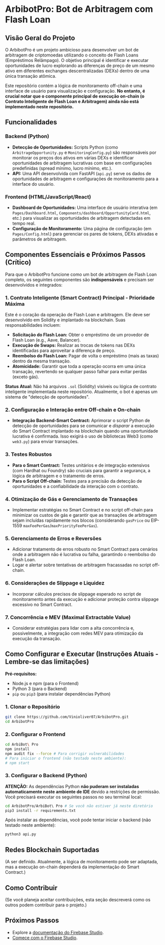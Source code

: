 # ArbibotPro: Bot de Arbitragem com Flash Loan

## Visão Geral do Projeto

O ArbibotPro é um projeto ambicioso para desenvolver um bot de arbitragem de criptomoedas utilizando o conceito de Flash Loans (Empréstimos Relâmpago). O objetivo principal é identificar e executar oportunidades de lucro explorando as diferenças de preço de um mesmo ativo em diferentes exchanges descentralizadas (DEXs) dentro de uma única transação atômica.

Este repositório contém a lógica de monitoramento off-chain e uma interface de usuário para visualização e configuração. **No entanto, é crucial notar que o componente principal de execução on-chain (o Contrato Inteligente de Flash Loan e Arbitragem) ainda não está implementado neste repositório.**

## Funcionalidades

### Backend (Python)

*   **Detecção de Oportunidades:** Scripts Python (como `ArbitrageOpportunity.py` e `MonitoringConfig.py`) são responsáveis por monitorar os preços dos ativos em várias DEXs e identificar oportunidades de arbitragem lucrativas com base em configurações predefinidas (spread mínimo, lucro mínimo, etc.).
*   **API:** Uma API desenvolvida com FastAPI (`api.py`) serve os dados de oportunidades de arbitragem e configurações de monitoramento para a interface do usuário.

### Frontend (HTML/JavaScript/React)

*   **Dashboard de Oportunidades:** Uma interface de usuário interativa (em `Pages/Dashboard.html`, `Components/dashboard/OpportunityCard.html`, etc.) para visualizar as oportunidades de arbitragem detectadas em tempo real.
*   **Configuração de Monitoramento:** Uma página de configuração (em `Pages/Config.html`) para gerenciar os pares de tokens, DEXs ativadas e parâmetros de arbitragem.

## Componentes Essenciais e Próximos Passos (Crítico)

Para que o ArbibotPro funcione como um bot de arbitragem de Flash Loan completo, os seguintes componentes são **indispensáveis** e precisam ser desenvolvidos e integrados:

### 1. Contrato Inteligente (Smart Contract) Principal - Prioridade Máxima

Este é o coração da operação de Flash Loan e arbitragem. Ele deve ser desenvolvido em Solidity e implantado na blockchain. Suas responsabilidades incluem:
*   **Solicitação do Flash Loan:** Obter o empréstimo de um provedor de Flash Loan (e.g., Aave, Balancer).
*   **Execução de Swaps:** Realizar as trocas de tokens nas DEXs identificadas para aproveitar a diferença de preço.
*   **Reembolso do Flash Loan:** Pagar de volta o empréstimo (mais as taxas) dentro da mesma transação.
*   **Atomicidade:** Garantir que toda a operação ocorra em uma única transação, revertendo se qualquer passo falhar para evitar perdas (exceto gás).

**Status Atual:** Não há arquivos `.sol` (Solidity) visíveis ou lógica de contrato inteligente implementada neste repositório. Atualmente, o bot é apenas um sistema de "detecção de oportunidades".

### 2. Configuração e Interação entre Off-chain e On-chain

*   **Integração Backend-Smart Contract:** Aprimorar o script Python de detecção de oportunidades para se comunicar e *disparar* a execução do Smart Contract implantado na blockchain quando uma oportunidade lucrativa é confirmada. Isso exigirá o uso de bibliotecas Web3 (como `web3.py`) para enviar transações.

### 3. Testes Robustos

*   **Para o Smart Contract:** Testes unitários e de integração extensivos (com Hardhat ou Foundry) são cruciais para garantir a segurança, a lógica de arbitragem e o tratamento de erros.
*   **Para o Script Off-chain:** Testes para a precisão da detecção de oportunidades e a confiabilidade da interação com o contrato.

### 4. Otimização de Gás e Gerenciamento de Transações

*   Implementar estratégias no Smart Contract e no script off-chain para minimizar os custos de gás e garantir que as transações de arbitragem sejam incluídas rapidamente nos blocos (considerando `gasPrice` ou EIP-1559 `maxFeePerGas`/`maxPriorityFeePerGas`).

### 5. Gerenciamento de Erros e Reversões

*   Adicionar tratamento de erros robusto no Smart Contract para cenários onde a arbitragem não é lucrativa ou falha, garantindo o reembolso do Flash Loan.
*   Logar e alertar sobre tentativas de arbitragem fracassadas no script off-chain.

### 6. Considerações de Slippage e Liquidez

*   Incorporar cálculos precisos de slippage esperado no script de monitoramento antes da execução e adicionar proteção contra slippage excessivo no Smart Contract.

### 7. Concorrência e MEV (Maximal Extractable Value)

*   Considerar estratégias para lidar com a alta concorrência e, possivelmente, a integração com redes MEV para otimização da execução da transação.

## Como Configurar e Executar (Instruções Atuais - Lembre-se das limitações)

**Pré-requisitos:**

*   Node.js e npm (para o Frontend)
*   Python 3 (para o Backend)
*   `pip` ou `pip3` (para instalar dependências Python)

### 1. Clonar o Repositório

```bash
git clone https://github.com/Vinioliver07/ArbibotPro.git
cd ArbibotPro
```

### 2. Configurar o Frontend

```bash
cd ArbiBot\ Pro
npm install
npm audit fix --force # Para corrigir vulnerabilidades
# Para iniciar o frontend (não testado neste ambiente):
# npm start
```

### 3. Configurar o Backend (Python)

**ATENÇÃO:** As dependências Python **não puderam ser instaladas automaticamente neste ambiente de IDE** devido a restrições de permissão. Você precisará executar os seguintes passos no seu terminal local:

```bash
cd ArbibotPro/ArbiBot\ Pro # Se você não estiver já neste diretório
pip3 install -r requirements.txt
```

Após instalar as dependências, você pode tentar iniciar o backend (não testado neste ambiente):

```bash
python3 api.py
```

## Redes Blockchain Suportadas

(A ser definido. Atualmente, a lógica de monitoramento pode ser adaptada, mas a execução on-chain dependerá da implementação do Smart Contract.)

## Como Contribuir

(Se você planeja aceitar contribuições, esta seção descreverá como os outros podem contribuir para o projeto.)

## Próximos Passos

*   Explore a [documentação do Firebase Studio](/docs/studio).
*   [Comece com o Firebase Studio](https://studio.firebase.google.com/).

